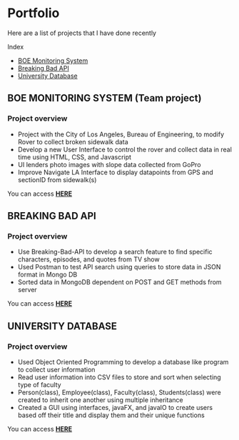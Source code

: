 # Portfolio
Here are a list of projects that I have done recently

Index

* [BOE Monitoring System](https://github.com/pramirezx/BOE-Sidewalk-Monitoring-System.git)
* [Breaking Bad API](https://github.com/ErnestoTheProgrammer/Breaking-Bad-API.git)
* [University Database](https://github.com/ErnestoTheProgrammer/University-Database-GUI.git)

## BOE MONITORING SYSTEM (Team project)
### Project overview
* Project with the City of Los Angeles, Bureau of Engineering, to modify Rover to collect broken sidewalk data 
* Develop a new User Interface to control the rover and collect data in real time using HTML, CSS, and Javascript
* UI lenders photo images with slope data collected from GoPro
* Improve Navigate LA Interface to display datapoints from GPS and sectionID from sidewalk(s)

You can access **[HERE](https://github.com/pramirezx/BOE-Sidewalk-Monitoring-System.git)**

## BREAKING BAD API
### Project overview
* Use Breaking-Bad-API to develop a search feature to find specific characters, episodes, and quotes from TV show
* Used Postman to test API search using queries to store data in JSON format in Mongo DB
* Sorted data in MongoDB dependent on POST and GET methods from server

You can access **[HERE](https://github.com/ErnestoTheProgrammer/Breaking-Bad-API.git)**

## UNIVERSITY DATABASE
### Project overview
* Used Object Oriented Programming to develop a database like program to collect user information
* Read user information into CSV files to store and sort when selecting type of faculty
* Person(class), Employee(class), Faculty(class), Students(class) were created to inherit one another using multiple inheritance
* Created a GUI using interfaces, javaFX, and javaIO to create users based off their title and display them and their unique functions 

You can access **[HERE](https://github.com/ErnestoTheProgrammer/University-Database-GUI.git)**
